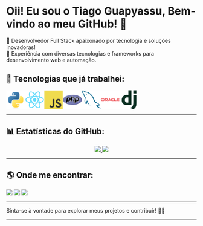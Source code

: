 # Oii! Eu sou o Tiago Guapyassu, Bem-vindo ao meu GitHub! 🚀  

🔹 Desenvolvedor Full Stack apaixonado por tecnologia e soluções inovadoras!  
🔹 Experiência com diversas tecnologias e frameworks para desenvolvimento web e automação.  

## 🚀 Tecnologias que já trabalhei:

<div style="display: flex; flex-wrap: wrap;">
  <img src="https://raw.githubusercontent.com/devicons/devicon/master/icons/python/python-original.svg" alt="Python" width="50" height="50"/>
  <img src="https://raw.githubusercontent.com/devicons/devicon/master/icons/react/react-original.svg" alt="React" width="50" height="50"/>
  <img src="https://raw.githubusercontent.com/devicons/devicon/master/icons/javascript/javascript-original.svg" alt="JavaScript" width="50" height="50"/>
  <img src="https://raw.githubusercontent.com/devicons/devicon/master/icons/php/php-original.svg" alt="PHP" width="50" height="50"/>
  <img src="https://raw.githubusercontent.com/devicons/devicon/master/icons/mysql/mysql-original.svg" alt="MySQL" width="50" height="50"/>
  <img src="https://raw.githubusercontent.com/devicons/devicon/master/icons/oracle/oracle-original.svg" alt="PL/SQL" width="50" height="50"/>
  <img src="https://raw.githubusercontent.com/devicons/devicon/master/icons/django/django-plain.svg" alt="Django" width="50" height="50"/>
</div>

---

## 📊 Estatísticas do GitHub:

<div align="center">
  <a href="https://github.com/TGuapyassu">
    <img height="180em" src="https://github-readme-stats.vercel.app/api?username=TGuapyassu&show_icons=true&theme=tokyonight&include_all_commits=true&count_private=true"/>
    <img height="150em" src="https://github-readme-stats.vercel.app/api/top-langs/?username=TGuapyassu&layout=compact&langs_count=7&theme=tokyonight"/>
  </a>
</div>

---

## 🌎 Onde me encontrar:

<div> 
  <a href="https://www.instagram.com/tguapyassu/" target="_blank"><img src="https://img.shields.io/badge/-Instagram-%23E4405F?style=for-the-badge&logo=instagram&logoColor=white" target="_blank"></a>
  <a href="https://www.linkedin.com/in/tguapyassu/" target="_blank"><img src="https://img.shields.io/badge/-LinkedIn-%230077B5?style=for-the-badge&logo=linkedin&logoColor=white" target="_blank"></a> 
  <a href="https://portfolio-tguapyassu.vercel.app/" target="_blank"><img src="https://img.shields.io/badge/-Portfolio-%23333?style=for-the-badge&logo=book&logoColor=white" target="_blank"></a>
</div>

---

Sinta-se à vontade para explorar meus projetos e contribuir! 🚀😃

---
